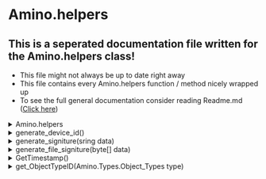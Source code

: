 # Amino.helpers
## This is a seperated documentation file written for the Amino.helpers class!
- This file might not always be up to date right away
- This file contains every Amino.helpers function / method nicely wrapped up
- To see the full general documentation consider reading Readme.md ([Click here](https://github.com/FabioGaming/Amino.NET))

<details>
<summary id="functionName">Amino.helpers</summary>
<p id="functionDescription">The helpers class is an important part of Amino.Net and any other Amino library, as it allows you to get around the Amino API more easily</p>

### Values:
- BaseURL : string : This string represents the base URL to Aminos REST API
</details>

<details>
<summary id="functionName">generate_device_id()</summary>
<p id="functionDescription">This function allows you to generate an Amino ready device ID </p>

### Required Values:
- None
### Example:
```CSharp
Console.WriteLine("Amino device ID: " + Amino.helpers.generate_device_id());
```

### Returns:
- string
</details>

<details>
<summary id="functionName">generate_signiture(sring data)</summary>
<p id="functionDescription">This function allows you to generate an Amino valid request signiture</p>

### Required Values:
- data : string : The data you want to turn into a signiture hash
### Example:
```CSharp
Console.WriteLine("Amino Signiture: " + Amino.helpers.generate_signiture("{ some JSON data }"));
```

### Returns:
- string
</details>

<details>
<summary id="functionName">generate_file_signiture(byte[] data)</summary>
<p id="functionDescription">This function allows you to generate an Amino valid request signiture out of file data</p>

### Required Values:
- data : byte[] : The file bytes that you want to turn into data
### Example:
```CSharp
Console.WriteLine("Some file signiture: " + Amino.helpers.generate_file_signiture(File.ReadAllBytes("Some_File_Path")));
```

### Returns:
- string
</details>

<details>
<summary id="functionName">GetTimestamp()</summary>
<p id="functionDescription">This function allows you to get the current UNIX timestamp, it is **not** Amino ready!</p>

### Required Values:
- None
### Example:
```CSharp
Console.WriteLine("Current UNIX Timestamp: " + Amino.helpers.GetTimestamp());
Console.WriteLine("Current UNIX Timestamp (Amino ready): " + Amino.helpers.GetTimestamp() * 1000);
```

### Returns:
- double
</details>

<details>
<summary id="functionName">get_ObjectTypeID(Amino.Types.Object_Types type)</summary>
<p id="functionDescription">This function allows you to convert a Type into the fitting Amino object ID</p>

### Required Values:
- type : Amino.Types.Object_Types : The Type enum that you want to convert into a number
### Example:
```CSharp
Console.WriteLine("The Amino ID for Blog posts is: " + Amino.helpers.get_ObjectTypeID(Types.Object_Types.Blog));
```

### Returns:
- int
</details>



<!--- JUST A TEMPLATE

<details>
<summary id="functionName"></summary>
<p id="functionDescription"></p>

### Required Values:

### Example:
```CSharp
```

### Returns:
</details>
--->

<!---

<style>
#functionName {
    font-size:15px;
    font-weight: bold;
}
#functionDescription {
    font-style: italic
}

summary {
    padding: 8px;
    cursor: pointer;
}

</style> 

--->